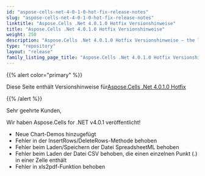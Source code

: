 ```yaml
---
id: "aspose-cells-net-4-0-1-0-hot-fix-release-notes"
slug: "aspose-cells-net-4-0-1-0-hot-fix-release-notes"
linktitle: "Aspose.Cells .Net 4.0.1.0 Hotfix Versionshinweise"
title: "Aspose.Cells .Net 4.0.1.0 Hotfix Versionshinweise"
weight: 250
description: "Aspose.Cells .Net 4.0.1.0 Hotfix Versionshinweise – the latest updates and fixes."
type: "repository"
layout: "release"
family_listing_page_title: "Aspose.Cells .Net 4.0.1.0 Hotfix Versionshinweise"
---
```

{{% alert color="primary" %}} 

 Diese Seite enthält Versionshinweise für[Aspose.Cells .Net 4.0.1.0 Hotfix](https://releases.aspose.com/cells/net/new-releases/aspose.cells-.net-4.0.1.0-hot-fix/)

{{% /alert %}} 

 Sehr geehrte Kunden,

 Wir haben Aspose.Cells for .NET v4.0.1 veröffentlicht!

- Neue Chart-Demos hinzugefügt
- Fehler in der InsertRows/DeleteRows-Methode behoben
- Fehler beim Laden/Speichern der Datei SpreadsheetML behoben
- Fehler beim Laden der Datei CSV behoben, die einen einzelnen Punkt (.) in einer Zelle enthält
- Fehler in xls2pdf-Funktion behoben
